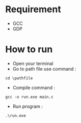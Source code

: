 # Requirement
- GCC
- GDP
# How to run
- Open your terminal 
- Go to path file use command :
```
cd \pathfile
``` 
- Compile command :

```
gcc -o run.exe main.c
```

- Run program :
```
.\run.exe
```
